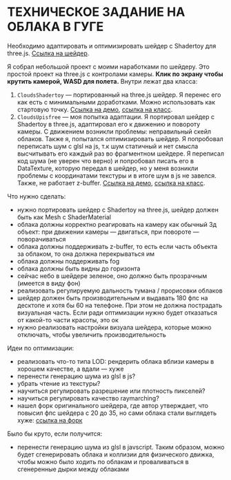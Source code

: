 # ТЕХНИЧЕСКОЕ ЗАДАНИЕ НА ОБЛАКА В ГУГЕ

Необходимо адаптировать и оптимизировать шейдер с Shadertoy для three.js. [Ссылка на шейдер](https://www.shadertoy.com/view/ll2SWd).

Я собрал небольшой проект с моими наработками по шейдеру. Это простой проект на three.js с контролами камеры. **Клик по экрану чтобы крутить камерой, WASD для полета.** Внутри лежат два класса:
1. `CloudsShadertoy` — портированный на three.js шейдер. Я перенес его как есть с минимальными доработками. Можно использовать как стартовую точку. [Ссылка на демо](https://raw.githack.com/upisfree/guga-clouds/9f8571eb74af091378cc5edb9cbfc859a743d9af/index.html?shadertoy), [ссылка на класс](https://github.com/upisfree/guga-clouds/blob/master/src/clouds-shadertoy.js).
2. `CloudsUpisfree` — моя попытка адаптации. Я портировал шейдер с Shadertoy в three.js, адаптировал его к движению и повороту камеры. С движением возникли проблемы: неправильный скейл облаков. Также я, попытался оптимизировать шейдер. Я попробовал переписать шум с glsl на js, т.к шум статичный и нет смысла высчитывать его каждый раз во фрагментном шейдере. Я переписал код шума (не уверен что верно) и попробовал писать его в DataTexture, которую передал в шейдер, но у меня возникли проблемы с координатами текстуры и в итоге шум в js не завелся. Также, не работает z-buffer. [Ссылка на демо](https://raw.githack.com/upisfree/guga-clouds/9f8571eb74af091378cc5edb9cbfc859a743d9af/index.html?upisfree), [ссылка на класс](https://github.com/upisfree/guga-clouds/blob/master/src/clouds-upisfree.js).


Что нужно сделать:
* нужно портировать шейдер с Shadertoy на three.js, шейдер должен быть как Mesh с ShaderMaterial
* облака должны корректно реагировать на камеру как обычный 3д объект: при движении камеры — двигаться, при повороте — поворачиваться
* облака должны поддерживать z-buffer, то есть если часть объекта за облаком, то она должна перекрываться им
* облака должны поддерживать fog
* облака должны быть видны до горизонта
* сейчас небо в шейдере зеленое, оно должно быть прозрачным (имеется в виду фон)
* реализовать регулируемую дальность тумана / прорисовки облаков
* шейдер должен быть производительным и выдавать 180 фпс на десктопе и хотя бы 60 на телефоне. При этом не должна пострадать визуальная часть. Если ради оптимизации нужно будет отказаться от какой-то части красоты, это ок
* нужно реализовать настройки визуала шейдера, которые можно отключать, чтобы увеличить производительность

Идеи по оптимизации:
* реализовать что-то типа LOD: рендерить облака вблизи камеры в хорошем качестве, а вдали — хуже
* перенести генерацию шума из glsl в js?
* убрать чтение из текстуры?
* научиться регулировать разрешение или плотность пикселей?
* научиться регулировать качество raymarching?
* нашел форк оригинального шейдера, где автор утверждает, что повысил фпс шейдера с 20 до 35, но сами облака стали выглядеть хуже: [ссылка на форк](https://www.shadertoy.com/view/M3ySRy)

Было бы круто, если получится:
* перенести генерацию шума из glsl в javscript. Таким образом, можно будет сгенерировать облака и коллизии для физического движка, чтобы можно было ходить по облакам и проваливаться в сгенеренные дырки между облаками
